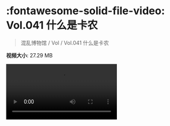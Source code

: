 # :fontawesome-solid-file-video: Vol.041 什么是卡农

> 混乱博物馆 / Vol / Vol.041 什么是卡农

**视频大小**: 27.29 MB

<div class="video"><video src="https://file.hsyhx.top/archive/混乱博物馆/Vol/041.mp4" controls preload>🤔 您的浏览器不支持 video 标签</video></div>